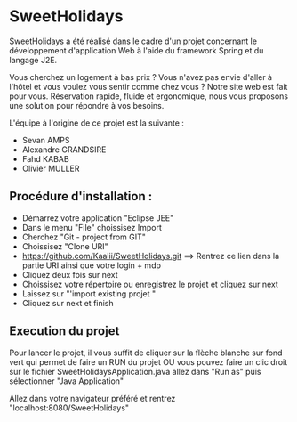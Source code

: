 # SweetHolidays

SweetHolidays a été réalisé dans le cadre d'un projet concernant le développement d'application Web à l'aide du framework Spring et du langage J2E.

Vous cherchez un logement à bas prix ? Vous n'avez pas envie d'aller à l'hôtel et vous voulez vous sentir comme chez vous ?
Notre site web est fait pour vous.
Réservation rapide, fluide et ergonomique, nous vous proposons une solution pour répondre à vos besoins.

  L'équipe à l'origine de ce projet est la suivante : 
  - Sevan AMPS
  - Alexandre GRANDSIRE
  - Fahd  KABAB
  - Olivier MULLER


## Procédure d'installation :
  - Démarrez votre application "Eclipse JEE"
  - Dans le menu "File" choissisez Import
  - Cherchez "Git - project from GIT"
  - Choissisez "Clone URI"
  - https://github.com/Kaalii/SweetHolidays.git  ==> Rentrez ce lien dans la partie URI ainsi que votre login + mdp 
  - Cliquez deux fois sur next 
  - Choissisez votre répertoire ou enregistrez le projet et cliquez sur next
  - Laissez sur "'import existing projet "
  - Cliquez sur next et finish 

## Execution du projet
Pour lancer le projet, il vous suffit de cliquer sur la flèche blanche sur fond vert qui permet de faire un RUN du projet OU vous pouvez faire un clic droit sur le fichier SweetHolidaysApplication.java allez dans "Run as" puis sélectionner "Java Application" 

Allez dans votre navigateur préféré et rentrez "localhost:8080/SweetHolidays"

  


